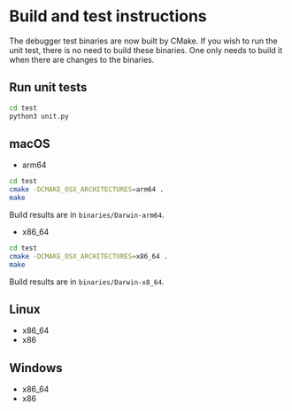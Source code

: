 # Build and test instructions

The debugger test binaries are now built by CMake. If you wish to run the unit test, there is no need to build these binaries. One only needs to build it when there are changes to the binaries.

## Run unit tests
```zsh
cd test
python3 unit.py
```

## macOS

- arm64
```zsh
cd test
cmake -DCMAKE_OSX_ARCHITECTURES=arm64 .
make
```
Build results are in `binaries/Darwin-arm64`.
- x86_64
```zsh
cd test
cmake -DCMAKE_OSX_ARCHITECTURES=x86_64 .
make
```
Build results are in `binaries/Darwin-x8_64`.

## Linux
- x86_64
- x86

## Windows
- x86_64
- x86